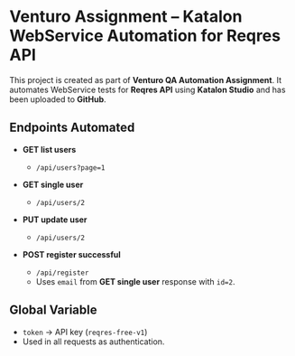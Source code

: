 # Venturo Assignment – Katalon WebService Automation for Reqres API

This project is created as part of **Venturo QA Automation Assignment**. It automates WebService tests for **Reqres API** using **Katalon Studio** and has been uploaded to **GitHub**.
## Endpoints Automated

- **GET list users**  
  - `/api/users?page=1`

- **GET single user**  
  - `/api/users/2`

- **PUT update user**  
  - `/api/users/2`

- **POST register successful**  
  - `/api/register`  
  -  Uses `email` from **GET single user** response with `id=2`.

## Global Variable

- `token` → API key (`reqres-free-v1`)  
- Used in all requests as authentication.

